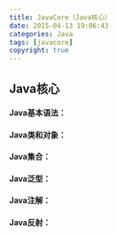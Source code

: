 ```yaml
---
title: JavaCore（Java核心） 
date: 2015-04-13 19:06:43
categories: Java
tags: [javacore]
copyright: true
---
```

## Java核心 

#### Java基本语法： 
  
#### Java类和对象： 
  
#### Java集合：  

#### Java泛型：  

#### Java注解： 
 
#### Java反射： 




